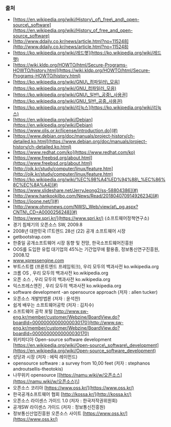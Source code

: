 ### 출처

* [https://en.wikipedia.org/wiki/History\_of\_free\_and\_open-source\_software](https://en.wikipedia.org/wiki/History_of_free_and_open-source_software)
* [http://www.ddaily.co.kr/news/article.html?no=115248](http://www.ddaily.co.kr/news/article.html?no=115248)
* [https://ko.wikipedia.org/wiki/레드햇](https://ko.wikipedia.org/wiki/레드햇)
* [https://wiki.kldp.org/HOWTO/html/Secure-Programs-HOWTO/history.html](https://wiki.kldp.org/HOWTO/html/Secure-Programs-HOWTO/history.html)
* [https://ko.wikipedia.org/wiki/GNU\_컴파일러\_모음](https://ko.wikipedia.org/wiki/GNU_컴파일러_모음)
* [https://ko.wikipedia.org/wiki/GNU\_일반\_공중\_사용권](https://ko.wikipedia.org/wiki/GNU_일반_공중_사용권)
* [https://ko.wikipedia.org/wiki/리눅스](https://ko.wikipedia.org/wiki/리눅스)
* [https://en.wikipedia.org/wiki/Debian](https://en.wikipedia.org/wiki/Debian)
* [https://www.olis.or.kr/license/introduction.do](#)
* [https://www.debian.org/doc/manuals/project-history/ch-detailed.ko.html](https://www.debian.org/doc/manuals/project-history/ch-detailed.ko.html)
* [https://www.redhat.com/ko](https://www.redhat.com/ko)
* [https://www.freebsd.org/about.html](https://www.freebsd.org/about.html)
* [http://ojk.kr/study/computer/linux/feature.htm](http://ojk.kr/study/computer/linux/feature.htm)
* [https://ko.wikipedia.org/wiki/%EC%98%A4%ED%94%88\_%EC%86%8C%EC%8A%A4](#)
* [https://www.slideshare.net/JerryJeong2/ss-58804386](#)
* [http://www.hankookilbo.com/News/Read/201804070914926234](#)
* [https://joone.net/](#)
* [http://www.ohmynews.com/NWS\_Web/view/at\_pg.aspx?CNTN\_CD=A0000256248](#)
* [https://www.spri.kr/](https://www.spri.kr/) \(소프트웨어정책연구소\)
* 경기 침체기의 오픈소스 SW, 2009.8
* 2008년 대한민국 IT트렌드 28선 \(22\) 공개 소프트웨어 시장
* getbootstrap.com
* 한중일 공개소프트웨어 시장 동향 및 전망, 한국소프트웨어진흥원
* OOS를 도입한 유럽 대기업의 45%는 기간업무에 활용중, 정보통신연구진흥원, 2008.12
* www.xpressengine.com
* 부트스트랩 \(프론트엔드 프레임워크\), 우리 모두의 백과사전 ko.wikipedia.org
* 크롬 OS , 우리 모두의 백과사전 ko.wikipedia.org
* 오픈 소스 , 우리 모두의 백과사전 ko.wikipedia.org
* 익스프레스엔진 , 우리 모두의 백과사전 ko.wikipedia.org
* software development -an opensource approach \(저자 : allen tucker\)
* 오픈소스 개발방법론 \(저자 : 윤석찬\)
* 쉽게 배우는 소프트웨어공학 \(저자 : 김치수\)
* 소프트웨어 공학 포털 [http://www.sw-eng.kr/member/customer/Webzine/BoardView.do?boardId=00000000000000030170](http://www.sw-eng.kr/member/customer/Webzine/BoardView.do?boardId=00000000000000030170)
* 위키피디아 Open-source software development [https://en.wikipedia.org/wiki/Open-source\_software\_development](https://en.wikipedia.org/wiki/Open-source_software_development)
* 성당과 시장 \(저자 : 에릭 레이먼드\)
* opensource software : a survey from 10,00 feet \(저자 : stephanos androutsellis-theotokis\)
* 나무위키 opensource \[[https://namu.wiki/w/오픈소스](https://namu.wiki/w/오픈소스)\]
* 오픈소스 코리아 [https://www.oss.kr/](https://www.oss.kr/)
* 한국공개소프트웨어 협회 [http://kossa.kr/](http://kossa.kr/)
* 오픈소스 라이센스 가이드 1.0 \(저자 : 한국저작권위원회\)
* 공개SW 라이센스 가이드 \(저자 : 정보통신진흥원\)
* 정보통신산업진흥원 오픈소스 사이트 [https://www.oss.kr/](https://www.oss.kr/)



